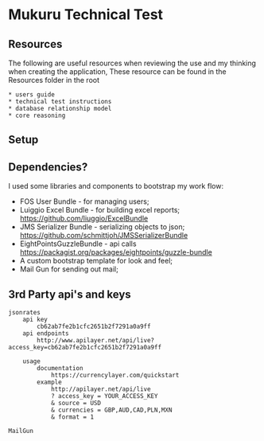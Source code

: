 Mukuru Technical Test
========================

Resources
---------

The following are useful resources when reviewing the use and my thinking when creating the application,
These resource can be found in the Resources folder in the root

    * users guide
    * technical test instructions
    * database relationship model
    * core reasoning

Setup
-----


Dependencies?
--------------

I used some libraries and components to bootstrap my work flow:

  * FOS User Bundle - for managing users;
  * Luiggio Excel Bundle - for building excel reports;
    https://github.com/liuggio/ExcelBundle
  * JMS Serializer Bundle - serializing objects to json;
    https://github.com/schmittjoh/JMSSerializerBundle
  * EightPointsGuzzleBundle - api calls
    https://packagist.org/packages/eightpoints/guzzle-bundle
  * A custom bootstrap template for look and feel;
  * Mail Gun for sending out mail;


3rd Party api's and keys
------------------------

    jsonrates
        api key
            cb62ab7fe2b1cfc2651b2f7291a0a9ff
        api endpoints
            http://www.apilayer.net/api/live?access_key=cb62ab7fe2b1cfc2651b2f7291a0a9ff

        usage
            documentation
                https://currencylayer.com/quickstart
            example
                http://apilayer.net/api/live
                ? access_key = YOUR_ACCESS_KEY
                & source = USD
                & currencies = GBP,AUD,CAD,PLN,MXN
                & format = 1
    
    MailGun



